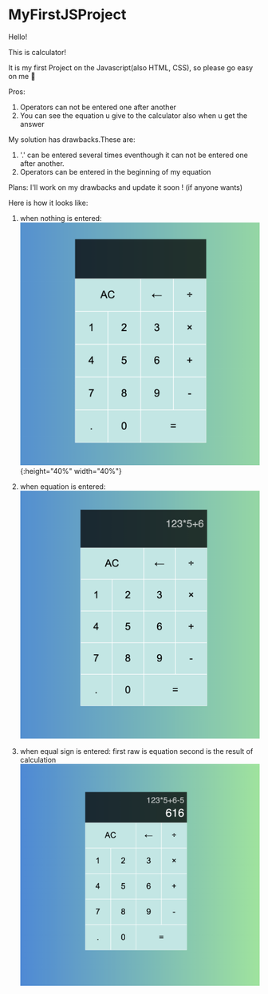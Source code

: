 # MyFirstJSProject

Hello!

This is calculator!

It is my first Project on the Javascript(also HTML, CSS), so please go easy on me 🙈

Pros:
1. Operators can not be entered one after another 
2. You can see the equation u give to the calculator also when u get the answer

My solution has drawbacks.These are:
1. '.' can be entered several times eventhough it can not be entered one after another.
2. Operators can be entered in the beginning of my equation

Plans: I'll work on my drawbacks and update it soon ! (if anyone wants)

Here is how it looks like: 
1. when nothing is entered:
![](images/Снимок%20экрана%202020-09-04%20в%2016.00.42.png){:height="40%" width="40%"}

2. when equation is entered:
![](images/Снимок%20экрана%202020-09-04%20в%2016.00.28.png)

3. when equal sign is entered:
first raw is equation
second is the result of calculation
![](images/Снимок%20экрана%202020-09-04%20в%2015.59.30.png)

